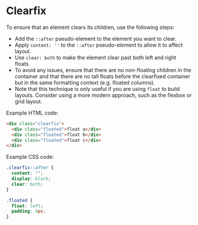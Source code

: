# Clearfix

To ensure that an element clears its children, use the following steps:

- Add the `::after` pseudo-element to the element you want to clear.
- Apply `content: ''` to the `::after` pseudo-element to allow it to affect layout.
- Use `clear: both` to make the element clear past both left and right floats.
- To avoid any issues, ensure that there are no non-floating children in the container and that there are no tall floats before the clearfixed container but in the same formatting context (e.g. floated columns).
- Note that this technique is only useful if you are using `float` to build layouts. Consider using a more modern approach, such as the flexbox or grid layout.

Example HTML code:

```html
<div class="clearfix">
  <div class="floated">float a</div>
  <div class="floated">float b</div>
  <div class="floated">float c</div>
</div>
```

Example CSS code:

```css
.clearfix::after {
  content: "";
  display: block;
  clear: both;
}

.floated {
  float: left;
  padding: 4px;
}
```
